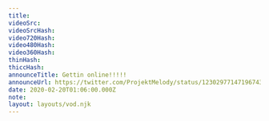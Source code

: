 ```yaml
---
title:
videoSrc: 
videoSrcHash: 
video720Hash: 
video480Hash: 
video360Hash: 
thinHash: 
thiccHash: 
announceTitle: Gettin online!!!!!
announceUrl: https://twitter.com/ProjektMelody/status/1230297714719674368
date: 2020-02-20T01:06:00.000Z
note: 
layout: layouts/vod.njk
---
```

